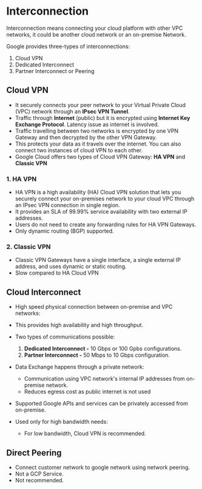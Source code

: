 # Interconnection

Interconnection means connecting your cloud platform with other VPC networks, it could be another cloud network or an on-premise Network.

Google provides three-types of interconnections:
1. Cloud VPN
2. Dedicated Interconnect
3. Partner Interconnect or Peering

## Cloud VPN
- It securely connects your peer network to your Virtual Private Cloud (VPC) network through an **IPsec VPN Tunnel**.
- Traffic through **Internet** (public) but it is encrypted using **Internet Key Exchange Protocol**. Latency issue as internet is involved.
- Traffic travelling between two networks is encrypted by one VPN Gateway and then decrypted by the other VPN Gateway.
- This protects your data as it travels over the internet. You can also connect two instances of cloud VPN to each other.
- Google Cloud offers two types of Cloud VPN Gateway: **HA VPN** and **Classic VPN**

### 1. HA VPN
- HA VPN is a high availability (HA) Cloud VPN solution that lets you securely connect your on-premises network to your cloud VPC through an IPsec VPN connection in single region.
- It provides an SLA of 99.99% service availability with two external IP addresses.
- Users do not need to create any forwarding rules for HA VPN Gateways.
- Only dynamic routing (BGP) supported.

### 2. Classic VPN
- Classic VPN Gateways have a single interface, a single external IP address, and uses dynamic or static routing.
- Slow compared to HA Cloud VPN

## Cloud Interconnect
- High speed physical connection between on-premise and VPC networks:
- This provides high availability and high throughput.
- Two types of communications possible:
  1. **Dedicated Interconnect -** 10 Gbps or 100 Gpbs configurations.
  2. **Partner Interconnect -** 50 Mbps to 10 Gbps configuration.

- Data Exchange happens through a private network:
  - Communication using VPC network's internal IP addresses from on-premise network.
  - Reduces egress cost as public internet is not used
- Supported Google APIs and services can be privately accessed from on-premise.
- Used only for high bandwidth needs:
  - For low bandwidth, Cloud VPN is recommended.

## Direct Peering
- Connect customer network to google network using network peering.
- Not a GCP Service.
- Not recommended.
